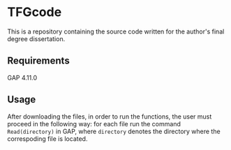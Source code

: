 # TFGcode

This is a repository containing the source code written for the author's final degree dissertation.

## Requirements

GAP 4.11.0

## Usage

After downloading the files, in order to run the functions, the user must proceed in the following way: for each file run the command `Read(directory)` in GAP, where `directory` denotes the directory where the correspoding file is located.

